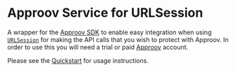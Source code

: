 # Approov Service for URLSession 

A wrapper for the [Approov SDK](https://github.com/approov/approov-ios-sdk) to enable easy integration when using [`URLSession`](https://developer.apple.com/documentation/foundation/urlsession) for making the API calls that you wish to protect with Approov. In order to use this you will need a trial or paid [Approov](https://www.approov.io) account.

Please see the [Quickstart](https://github.com/approov/quickstart-watchos-swift-urlsession) for usage instructions.
